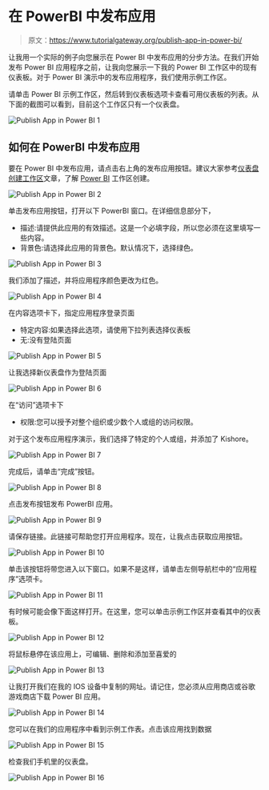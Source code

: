 # 在 PowerBI 中发布应用

> 原文：<https://www.tutorialgateway.org/publish-app-in-power-bi/>

让我用一个实际的例子向您展示在 Power BI 中发布应用的分步方法。在我们开始发布 Power BI 应用程序之前，让我向您展示一下我的 Power BI 工作区中的现有仪表板。对于 Power BI 演示中的发布应用程序，我们使用示例工作区。

请单击 Power BI 示例工作区，然后转到仪表板选项卡查看可用仪表板的列表。从下面的截图可以看到，目前这个工作区只有一个仪表盘。

![Publish App in Power BI 1](img/f99319b5ca11d04bfb592f1ba3f3310a.png)

## 如何在 PowerBI 中发布应用

要在 Power BI 中发布应用，请点击右上角的发布应用按钮。建议大家参考[仪表盘](https://www.tutorialgateway.org/create-a-power-bi-dashboard/)[创建工作区](https://www.tutorialgateway.org/create-power-bi-workspace/)文章，了解 [Power BI](https://www.tutorialgateway.org/power-bi-tutorial/) 工作区创建。

![Publish App in Power BI 2](img/74d76bdead99b1f5799ca6b12d35ac33.png)

单击发布应用按钮，打开以下 PowerBI 窗口。在详细信息部分下，

*   描述:请提供此应用的有效描述。这是一个必填字段，所以您必须在这里填写一些内容。
*   背景色:请选择此应用的背景色。默认情况下，选择绿色。

![Publish App in Power BI 3](img/e76590193ee2d2194ca61e67447b86df.png)

我们添加了描述，并将应用程序颜色更改为红色。

![Publish App in Power BI 4](img/3b3df947fa49809508f4d4f563d4873b.png)

在内容选项卡下，指定应用程序登录页面

*   特定内容:如果选择此选项，请使用下拉列表选择仪表板
*   无:没有登陆页面

![Publish App in Power BI 5](img/c8c164a0508588608f80d68730cb1777.png)

让我选择新仪表盘作为登陆页面

![Publish App in Power BI 6](img/f6f715fa9e0ab2e9164ffbc6d8218a4c.png)

在“访问”选项卡下

*   权限:您可以授予对整个组织或少数个人或组的访问权限。

对于这个发布应用程序演示，我们选择了特定的个人或组，并添加了 Kishore。

![Publish App in Power BI 7](img/453a9485165e8f4f202ca877c81a81b6.png)

完成后，请单击“完成”按钮。

![Publish App in Power BI 8](img/5a2aed5381eebeb87270c9e70cac935c.png)

点击发布按钮发布 PowerBI 应用。

![Publish App in Power BI 9](img/1078e6be2bcabf866eb0985c7b0cbfa8.png)

请保存链接。此链接可帮助您打开应用程序。现在，让我点击获取应用按钮。

![Publish App in Power BI 10](img/8f11bd946ecb8c9f88df061b71c22d73.png)

单击该按钮将带您进入以下窗口。如果不是这样，请单击左侧导航栏中的“应用程序”选项卡。

![Publish App in Power BI 11](img/64947ebcccefe2f3d6d8d60d65586ab3.png)

有时候可能会像下面这样打开。在这里，您可以单击示例工作区并查看其中的仪表板。

![Publish App in Power BI 12](img/d5cd37a59ec0c07bd1163fbd2dbbb967.png)

将鼠标悬停在该应用上，可编辑、删除和添加至喜爱的

![Publish App in Power BI 13](img/a3ad48e522da273c7d82cdbfacfdb8e2.png)

让我打开我们在我的 IOS 设备中复制的网址。请记住，您必须从应用商店或谷歌游戏商店下载 Power BI 应用。

![Publish App in Power BI 14](img/6b4ab92e6d27c749902d36c82868dd5c.png)

您可以在我们的应用程序中看到示例工作表。点击该应用找到数据

![Publish App in Power BI 15](img/303c21eba91ab1cb267ed1eb125cde18.png)

检查我们手机里的仪表盘。

![Publish App in Power BI 16](img/d2650b786917dcc8a7c9bc91e6fd1d2e.png)